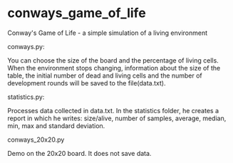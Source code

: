 # conways_game_of_life
Conway's Game of Life - a simple simulation of a living environment

conways.py:

You can choose the size of the board and the percentage of living cells. When the environment stops changing, information about the size of the table, the initial number of dead and living cells and the number of development rounds will be saved to the file(data.txt).

statistics.py:

Processes data collected in data.txt. In the statistics folder, he creates a report in which he writes: size/alive, number of samples, average, median, min, max and standard deviation.

conways_20x20.py

Demo on the 20x20 board. It does not save data.
